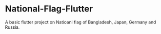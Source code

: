 # National-Flag-Flutter
A basic flutter project on Natioanl flag of Bangladesh, Japan, Germany and Russia.
